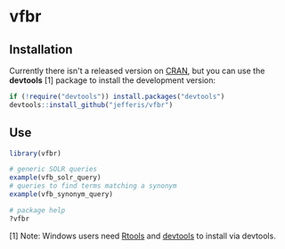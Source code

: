 # vfbr

## Installation
Currently there isn't a released version on [CRAN](http://cran.r-project.org/), 
but you  can use the **devtools** [1] package to install the development version:

```r
if (!require("devtools")) install.packages("devtools")
devtools::install_github("jefferis/vfbr")
```

## Use

```r
library(vfbr)

# generic SOLR queries
example(vfb_solr_query)
# queries to find terms matching a synonym
example(vfb_synonym_query)

# package help
?vfbr
```

[1] Note: Windows users need [Rtools](http://www.murdoch-sutherland.com/Rtools/) and [devtools](http://CRAN.R-project.org/package=devtools) to install via devtools.
